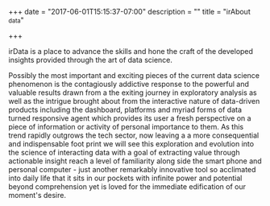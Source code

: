 +++
date = "2017-06-01T15:15:37-07:00"
description = ""
title = "irAbout <small>data</small>"

+++

irData is a place to advance the skills and hone the craft of the developed insights provided through the art of data science.  

Possibly the most important and exciting pieces of the current data science phenomenon is the contagiously addictive response to the powerful and valuable results drawn from a the exiting journey in exploratory analysis as well as the intrigue brought about from the interactive nature of data-driven products including the dashboard, platforms and myriad forms of data turned responsive agent which provides its user a fresh perspective on a piece of information or activity of personal importance to them. As this trend rapidly outgrows the tech sector, now leaving a a more consequential and indispensable foot print we will see this exploration and evolution into the science of interacting data with a goal of extracting value through actionable insight reach a level of familiarity along side the smart phone and personal computer - just another remarkably innovative tool so acclimated into daily life that it sits in our pockets with infinite power and potential beyond comprehension yet is loved for the immediate edification of our moment's desire.
